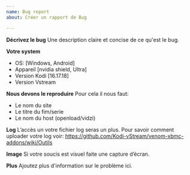 ```yaml
---
name: Bug report
about: Créer un rapport de Bug

---
```


**Décrivez le bug**
Une description claire et concise de ce qu'est le bug.

**Votre system**
 - OS: [Windows, Android]
-  Appareil [nvidia shield, Ultra]
 - Version Kodi  [16.17.18]
- Version Vstream

**Nous devons le reproduire**
Pour cela il nous faut:
- Le nom du site
- Le titre du fim/serie 
- Le nom du host (openload/vidzi)

**Log**
L’accès un votre fichier log seras un plus. Pour savoir comment uploader votre log voir:
https://github.com/Kodi-vStream/venom-xbmc-addons/wiki/Outils

**Image**
Si votre soucis est visuel faite une capture d’écran.

**Plus**
Ajoutez plus d'information sur le problème ici.

